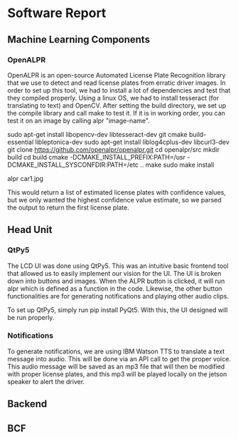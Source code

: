 # Software Report

## Machine Learning Components


### OpenALPR

OpenALPR is an open-source Automated License Plate Recognition library that we use to detect and read license plates from erratic driver images. In order to set up this tool, we had to install a lot of dependencies and test that they compiled properly. 
Using a linux OS, we had to install tesseract (for translating to text) and OpenCV. After setting the build directory, we set up the compile library and call make to test it. If it is in working order, you can test it on an image by calling alpr "image-name". 

sudo apt-get install libopencv-dev libtesseract-dev git cmake build-essential libleptonica-dev
sudo apt-get install liblog4cplus-dev libcurl3-dev
git clone https://github.com/openalpr/openalpr.git
cd openalpr/src
mkdir build
cd build
cmake -DCMAKE_INSTALL_PREFIX:PATH=/usr -DCMAKE_INSTALL_SYSCONFDIR:PATH=/etc ..
make
sudo make install

alpr car1.jpg

This would return a list of estimated license plates with confidence values, but we only wanted the highest confidence value estimate, so we parsed the output to return the first license plate.

## Head Unit

### QtPy5
The LCD UI was done using QtPy5. This was an intuitive basic frontend tool that allowed us to easily implement our vision for the UI. The UI is broken down into buttons and images. When the ALPR button is clicked, it will run alpr which is defined as a function in the code. Likewise, the other button functionalities are for generating notifications and playing other audio clips. 

To set up QtPy5, simply run pip install PyQt5. With this, the UI designed will be run properly. 

### Notifications
To generate notifications, we are using IBM Watson TTS to translate a text message into audio. This will be done via an API call to get the proper voice. This audio message will be saved as an mp3 file that will then be modified with proper license plates, and this mp3 will be played locally on the jetson speaker to alert the driver. 

## Backend 

## BCF

